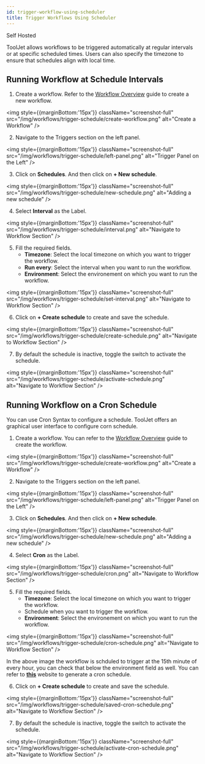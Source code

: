 ```yaml
---
id: trigger-workflow-using-scheduler
title: Trigger Workflows Using Scheduler
---
```


<div style={{display:'flex',justifyContent:"start",alignItems:"center",gap:"8px"}}>

<div className="badge badge--self-hosted heading-badge" >   
 <span>Self Hosted</span>
</div>

</div>

ToolJet allows workflows to be triggered automatically at regular intervals or at specific scheduled times. Users can also specify the timezone to ensure that schedules align with local time.

## Running Workflow at Schedule Intervals

1. Create a workflow. Refer to the [Workflow Overview](/docs/workflows/overview) guide to create a new workflow.

<img style={{marginBottom:'15px'}} className="screenshot-full" src="/img/workflows/trigger-schedule/create-workflow.png" alt="Create a Workflow" /> 

2. Navigate to the Triggers section on the left panel.

<img style={{marginBottom:'15px'}} className="screenshot-full" src="/img/workflows/trigger-schedule/left-panel.png" alt="Trigger Panel on the Left" />

3. Click on **Schedules**. And then click on **+ New schedule**.

<img style={{marginBottom:'15px'}} className="screenshot-full" src="/img/workflows/trigger-schedule/new-schedule.png" alt="Adding a new schedule" />

4. Select **Interval** as the Label.

<img style={{marginBottom:'15px'}} className="screenshot-full" src="/img/workflows/trigger-schedule/interval.png" alt="Navigate to Workflow Section" />

5. Fill the required fields.
    - **Timezone**: Select the local timezone on which you want to trigger the workflow.
    - **Run every**: Select the interval when you want to run the workflow.
    - **Environment**: Select the environement on which you want to run the workflow. 

<img style={{marginBottom:'15px'}} className="screenshot-full" src="/img/workflows/trigger-schedule/set-interval.png" alt="Navigate to Workflow Section" />

6. Click on **+ Create schedule** to create and save the schedule.

<img style={{marginBottom:'15px'}} className="screenshot-full" src="/img/workflows/trigger-schedule/create-schedule.png" alt="Navigate to Workflow Section" />

7. By default the schedule is inactive, toggle the switch to activate the schedule.

<img style={{marginBottom:'15px'}} className="screenshot-full" src="/img/workflows/trigger-schedule/activate-schedule.png" alt="Navigate to Workflow Section" />


## Running Workflow on a Cron Schedule

You can use Cron Syntax to configure a schedule. ToolJet offers an graphical user interface to configure corn schedule.

1. Create a workflow. You can refer to the [Workflow Overview](/docs/workflows/overview) guide to create the workflow.

<img style={{marginBottom:'15px'}} className="screenshot-full" src="/img/workflows/trigger-schedule/create-workflow.png" alt="Create a Workflow" /> 

2. Navigate to the Triggers section on the left panel.

<img style={{marginBottom:'15px'}} className="screenshot-full" src="/img/workflows/trigger-schedule/left-panel.png" alt="Trigger Panel on the Left" />

3. Click on **Schedules**. And then click on **+ New schedule**.

<img style={{marginBottom:'15px'}} className="screenshot-full" src="/img/workflows/trigger-schedule/new-schedule.png" alt="Adding a new schedule" />

4. Select **Cron** as the Label.

<img style={{marginBottom:'15px'}} className="screenshot-full" src="/img/workflows/trigger-schedule/cron.png" alt="Navigate to Workflow Section" />

5. Fill the required fields.
    - **Timezone**: Select the local timezone on which you want to trigger the workflow.
    - Schedule when you want to trigger the workflow.
    - **Environment**: Select the environement on which you want to run the workflow. 

<img style={{marginBottom:'15px'}} className="screenshot-full" src="/img/workflows/trigger-schedule/cron-schedule.png" alt="Navigate to Workflow Section" />

In the above image the workflow is schduled to trigger at the 15th minute of every hour, you can check that below the environment field as well. You can refer to **[this](https://crontab.guru/)** website to generate a cron schedule.

6. Click on **+ Create schedule** to create and save the schedule.

<img style={{marginBottom:'15px'}} className="screenshot-full" src="/img/workflows/trigger-schedule/saved-cron-schedule.png" alt="Navigate to Workflow Section" />

7. By default the schedule is inactive, toggle the switch to activate the schedule.

<img style={{marginBottom:'15px'}} className="screenshot-full" src="/img/workflows/trigger-schedule/activate-cron-schedule.png" alt="Navigate to Workflow Section" />
